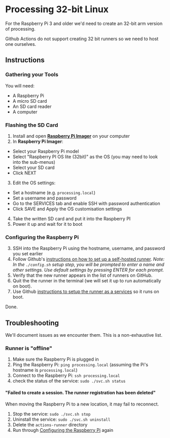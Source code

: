 # Processing 32-bit Linux

For the Raspberry Pi 3 and older we'd need to create an 32-bit arm version of
processing.

Github Actions do not support creating 32 bit runners so we need to host one
ourselves.

## Instructions

### Gathering your Tools

You will need:

- A Raspberry Pi
- A micro SD card
- An SD card reader
- A computer

### Flashing the SD Card
1. Install and open [**Raspberry Pi Imager**](https://www.raspberrypi.com/software/) on your computer
2. In **Raspberry Pi Imager**:
  - Select your Raspberry Pi model
  - Select "Raspberry PI OS lite (32bit)" as the OS (you may need to look into the sub-menus)
  - Select your SD card
  - Click NEXT
3. Edit the OS settings:
  - Set a hostname (e.g. `processing.local`)
  - Set a username and password
  - Go to the SERVICES tab and enable SSH with password authentication
  - Click SAVE and Apply the OS customisation settings
4. Take the written SD card and put it into the Raspberry PI
5. Power it up and wait for it to boot

### Configuring the Raspberry Pi
3. SSH into the Raspberry Pi using the hostname, username, and password you set earlier
4. Follow Github's [instructions on how to set up a self-hosted runner](https://docs.github.com/en/actions/hosting-your-own-runners/managing-self-hosted-runners/adding-self-hosted-runners). _Note: In the `./config.sh` setup step, you will be prompted to enter a name and other settings. Use default settings by pressing ENTER for each prompt._
5. Verify that the new runner appears in the list of runners on GitHub.
6. Quit the the runner in the terminal (we will set it up to run automatically on boot).
7. Use Github [instructions to setup the runner as a services](https://docs.github.com/en/actions/hosting-your-own-runners/managing-self-hosted-runners/configuring-the-self-hosted-runner-application-as-a-service) so it runs on boot.

Done.

## Troubleshooting

We'll document issues as we encounter them. This is a non-exhaustive list. 

### Runner is "offline"

1. Make sure the Raspberry Pi is plugged in
2. Ping the Raspberry Pi: `ping processing.local` (assuming the Pi's hostname is `processing.local`)
3. Connect to the Raspberry Pi: `ssh processing.local`
4. check the status of the service: `sudo ./svc.sh status`

#### "Failed to create a session. The runner registration has been deleted"
When moving the Raspberry Pi to a new location, it may fail to reconnect. 

1. Stop the service: `sudo ./svc.sh stop`
2. Uninstall the service: `sudo ./svc.sh uninstall`
3. Delete the `actions-runner` directory
4. Run through [Configuring the Raspberry Pi](#configuring-the-raspberry-pi) again
